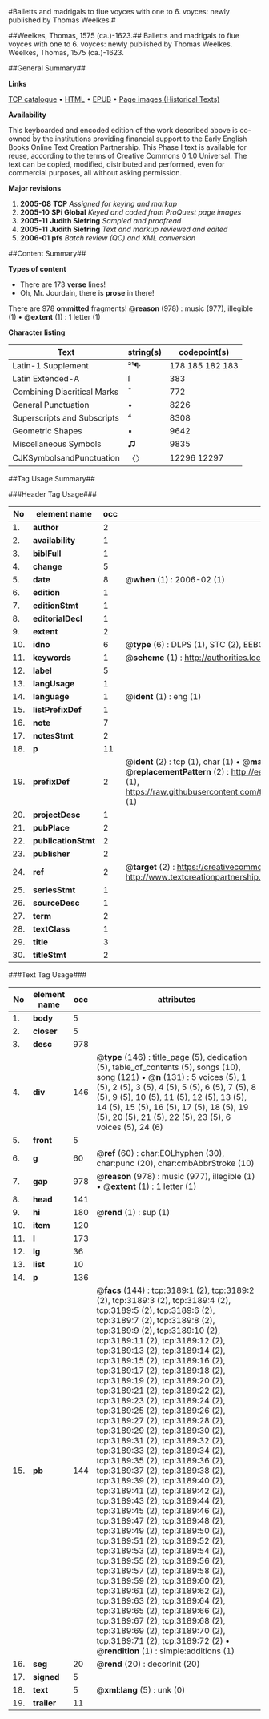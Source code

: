 #Balletts and madrigals to fiue voyces with one to 6. voyces: newly published by Thomas Weelkes.#

##Weelkes, Thomas, 1575 (ca.)-1623.##
Balletts and madrigals to fiue voyces with one to 6. voyces: newly published by Thomas Weelkes.
Weelkes, Thomas, 1575 (ca.)-1623.

##General Summary##

**Links**

[TCP catalogue](http://www.ota.ox.ac.uk/tcp/)  • 
[HTML](http://tei.it.ox.ac.uk/tcp/Texts-HTML/free/A14/A14900.html)  • 
[EPUB](http://tei.it.ox.ac.uk/tcp/Texts-EPUB/free/A14/A14900.epub) • 
[Page images (Historical Texts)](https://data.historicaltexts.jisc.ac.uk/view?pubId=eebo-99838800e&pageId=eebo-99838800e-3189-1)

**Availability**

This keyboarded and encoded edition of the
	       work described above is co-owned by the institutions
	       providing financial support to the Early English Books
	       Online Text Creation Partnership. This Phase I text is
	       available for reuse, according to the terms of Creative
	       Commons 0 1.0 Universal. The text can be copied,
	       modified, distributed and performed, even for
	       commercial purposes, all without asking permission.

**Major revisions**

1. __2005-08__ __TCP__ *Assigned for keying and markup*
1. __2005-10__ __SPi Global__ *Keyed and coded from ProQuest page images*
1. __2005-11__ __Judith Siefring__ *Sampled and proofread*
1. __2005-11__ __Judith Siefring__ *Text and markup reviewed and edited*
1. __2006-01__ __pfs__ *Batch review (QC) and XML conversion*

##Content Summary##

**Types of content**

  * There are 173 **verse** lines!
  * Oh, Mr. Jourdain, there is **prose** in there!

There are 978 **ommitted** fragments! 
 @__reason__ (978) : music (977), illegible (1)  •  @__extent__ (1) : 1 letter (1)

**Character listing**


|Text|string(s)|codepoint(s)|
|---|---|---|
|Latin-1 Supplement|²¹¶·|178 185 182 183|
|Latin Extended-A|ſ|383|
|Combining             Diacritical Marks|̄|772|
|General Punctuation|•|8226|
|Superscripts             and Subscripts|⁴|8308|
|Geometric Shapes|▪|9642|
|Miscellaneous Symbols|♫|9835|
|CJKSymbolsandPunctuation|〈〉|12296 12297|

##Tag Usage Summary##

###Header Tag Usage###

|No|element name|occ|attributes|
|---|---|---|---|
|1.|__author__|2||
|2.|__availability__|1||
|3.|__biblFull__|1||
|4.|__change__|5||
|5.|__date__|8| @__when__ (1) : 2006-02 (1)|
|6.|__edition__|1||
|7.|__editionStmt__|1||
|8.|__editorialDecl__|1||
|9.|__extent__|2||
|10.|__idno__|6| @__type__ (6) : DLPS (1), STC (2), EEBO-CITATION (1), PROQUEST (1), VID (1)|
|11.|__keywords__|1| @__scheme__ (1) : http://authorities.loc.gov/ (1)|
|12.|__label__|5||
|13.|__langUsage__|1||
|14.|__language__|1| @__ident__ (1) : eng (1)|
|15.|__listPrefixDef__|1||
|16.|__note__|7||
|17.|__notesStmt__|2||
|18.|__p__|11||
|19.|__prefixDef__|2| @__ident__ (2) : tcp (1), char (1)  •  @__matchPattern__ (2) : ([0-9\-]+):([0-9IVX]+) (1), (.+) (1)  •  @__replacementPattern__ (2) : http://eebo.chadwyck.com/downloadtiff?vid=$1&page=$2 (1), https://raw.githubusercontent.com/textcreationpartnership/Texts/master/tcpchars.xml#$1 (1)|
|20.|__projectDesc__|1||
|21.|__pubPlace__|2||
|22.|__publicationStmt__|2||
|23.|__publisher__|2||
|24.|__ref__|2| @__target__ (2) : https://creativecommons.org/publicdomain/zero/1.0/ (1), http://www.textcreationpartnership.org/docs/. (1)|
|25.|__seriesStmt__|1||
|26.|__sourceDesc__|1||
|27.|__term__|2||
|28.|__textClass__|1||
|29.|__title__|3||
|30.|__titleStmt__|2||


###Text Tag Usage###

|No|element name|occ|attributes|
|---|---|---|---|
|1.|__body__|5||
|2.|__closer__|5||
|3.|__desc__|978||
|4.|__div__|146| @__type__ (146) : title_page (5), dedication (5), table_of_contents (5), songs (10), song (121)  •  @__n__ (131) : 5 voices (5), 1 (5), 2 (5), 3 (5), 4 (5), 5 (5), 6 (5), 7 (5), 8 (5), 9 (5), 10 (5), 11 (5), 12 (5), 13 (5), 14 (5), 15 (5), 16 (5), 17 (5), 18 (5), 19 (5), 20 (5), 21 (5), 22 (5), 23 (5), 6 voices (5), 24 (6)|
|5.|__front__|5||
|6.|__g__|60| @__ref__ (60) : char:EOLhyphen (30), char:punc (20), char:cmbAbbrStroke (10)|
|7.|__gap__|978| @__reason__ (978) : music (977), illegible (1)  •  @__extent__ (1) : 1 letter (1)|
|8.|__head__|141||
|9.|__hi__|180| @__rend__ (1) : sup (1)|
|10.|__item__|120||
|11.|__l__|173||
|12.|__lg__|36||
|13.|__list__|10||
|14.|__p__|136||
|15.|__pb__|144| @__facs__ (144) : tcp:3189:1 (2), tcp:3189:2 (2), tcp:3189:3 (2), tcp:3189:4 (2), tcp:3189:5 (2), tcp:3189:6 (2), tcp:3189:7 (2), tcp:3189:8 (2), tcp:3189:9 (2), tcp:3189:10 (2), tcp:3189:11 (2), tcp:3189:12 (2), tcp:3189:13 (2), tcp:3189:14 (2), tcp:3189:15 (2), tcp:3189:16 (2), tcp:3189:17 (2), tcp:3189:18 (2), tcp:3189:19 (2), tcp:3189:20 (2), tcp:3189:21 (2), tcp:3189:22 (2), tcp:3189:23 (2), tcp:3189:24 (2), tcp:3189:25 (2), tcp:3189:26 (2), tcp:3189:27 (2), tcp:3189:28 (2), tcp:3189:29 (2), tcp:3189:30 (2), tcp:3189:31 (2), tcp:3189:32 (2), tcp:3189:33 (2), tcp:3189:34 (2), tcp:3189:35 (2), tcp:3189:36 (2), tcp:3189:37 (2), tcp:3189:38 (2), tcp:3189:39 (2), tcp:3189:40 (2), tcp:3189:41 (2), tcp:3189:42 (2), tcp:3189:43 (2), tcp:3189:44 (2), tcp:3189:45 (2), tcp:3189:46 (2), tcp:3189:47 (2), tcp:3189:48 (2), tcp:3189:49 (2), tcp:3189:50 (2), tcp:3189:51 (2), tcp:3189:52 (2), tcp:3189:53 (2), tcp:3189:54 (2), tcp:3189:55 (2), tcp:3189:56 (2), tcp:3189:57 (2), tcp:3189:58 (2), tcp:3189:59 (2), tcp:3189:60 (2), tcp:3189:61 (2), tcp:3189:62 (2), tcp:3189:63 (2), tcp:3189:64 (2), tcp:3189:65 (2), tcp:3189:66 (2), tcp:3189:67 (2), tcp:3189:68 (2), tcp:3189:69 (2), tcp:3189:70 (2), tcp:3189:71 (2), tcp:3189:72 (2)  •  @__rendition__ (1) : simple:additions (1)|
|16.|__seg__|20| @__rend__ (20) : decorInit (20)|
|17.|__signed__|5||
|18.|__text__|5| @__xml:lang__ (5) : unk (0)|
|19.|__trailer__|11||
